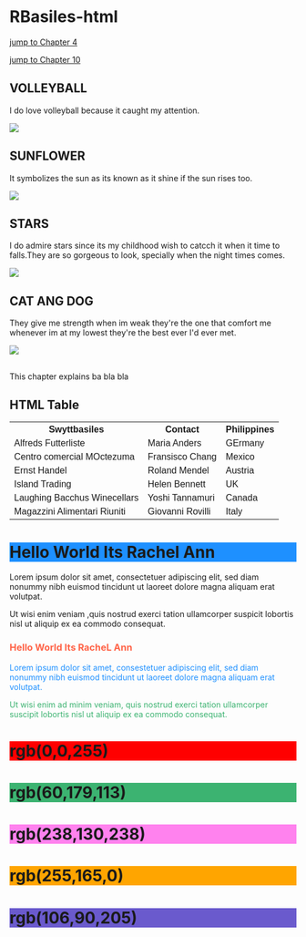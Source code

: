 # RBasiles-html
</p>


</body>

</html>

<!DOCTYPE html>
<html>
<body>

<p><a href="#C4">jump to Chapter 4</a></p>
<p><a href="#C10">jump to Chapter 10</a></p>

<h2>VOLLEYBALL</h2>
<p>I do love volleyball because it caught my attention.</p>
<img src="VOLLEYBALL.jpg">
<h2>SUNFLOWER</h2>
<p>It symbolizes the sun as its known as it shine if the sun rises too.</p>
<img src="SUNFLOWER.jpg">
<h2>STARS</h2>
<p>I do admire stars since its my childhood wish to catcch it when it time to falls.They are so gorgeous to look, specially when the night times comes.</p>
<img src="STARS.jpg">
<h2>CAT ANG DOG</h2>
<p>They give me strength when im weak they're the one that comfort me whenever im at my lowest they're the best ever I'd ever met. </p>
<img src="CAT AND DOG.jpg">
<h2></h2>
<p>This chapter explains ba bla bla</p>

<!DOCTYPE html>
<html>
<head>
<style>
table {
 font-family:arial,sans-serif;
 border-collapse:collapse;
 width:100%
}

 td, th {
  border:1px solid #dddddd;
  text-align: left;
  padding: 8px;
 }

 tr:nth-child(even){
  background-color:#dddddd;
 }
 </style>
 </head>
 <body>

 <h2>HTML Table</h2>

 <table>
  <tr>
   <th>Swyttbasiles</th>
   <th>Contact</th>
   <th>Philippines</th>
 </tr>
 <tr>
   <td>Alfreds Futterliste</td>
   <td>Maria Anders</td>
   <td>GErmany</td>
 </tr>
 <tr>
  <td>Centro comercial MOctezuma</td>
  <td>Fransisco Chang</td>
  <td>Mexico</td>
 </tr>
 <tr>
  <td>Ernst Handel</td>
  <td>Roland Mendel</td>
  <td>Austria</td>
 </tr>
 <tr>
  <td>Island Trading</td>
  <td>Helen Bennett</td>
  <td>UK</td>
 </tr>
 <tr>
  <td>Laughing Bacchus Winecellars</td>
  <td>Yoshi Tannamuri</td>
  <td>Canada</td>
 </tr>
 <tr>
  <td>Magazzini Alimentari Riuniti</td>
  <td>Giovanni Rovilli</td>
  <td>Italy</td>
 </tr>
</table>

</body>
</html>




<!DOCTYPE html>

<html>

<body>


<h1 style="background-color:DodgerBlue;">Hello World Its Rachel Ann</h1>



<p style="background-color:Tomato;">

Lorem ipsum dolor sit amet, consectetuer
adipiscing elit, sed diam nonummy nibh
euismod tincidunt ut laoreet dolore magna
aliquam erat volutpat.

Ut wisi enim veniam ,quis nostrud
exerci tation ullamcorper suspicit lobortis nisl ut
aliquip ex ea commodo consequat.

</p>


</body>

</html>



<!DOCTYPE html>

<html>

<body>


<h3 style="color:Tomato;">Hello World Its RacheL Ann</h3>



<p style="color:DodgerBlue;">Lorem ipsum
dolor sit amet, consestetuer adipiscing elit, sed
diam nonummy nibh euismod tincidunt ut
laoreet dolore magna aliquam erat
volutpat.</p>



<p style="color:MediumSeaGreen;">Ut wisi
enim ad minim veniam, quis nostrud exerci
tation ullamcorper suscipit lobortis nisl ut
aliquip ex ea commodo consequat.</p>


</body>

</html>

<!DOCTYPE html>

<html>

<body>


<h1 style="background-color:rgb(255,0,
0);></p>rgb(255,0,0)</h1>

<h1 style="background-color:rgb(0,0,
255);">rgb(0,0,255)</h1>

<h1 style="background-color:rgb(60,179,
113);">rgb(60,179,113)</h1>

<h1 style="background-color:rgb(255,130,
238);">rgb(238,130,238)</h1>

<h1 style="background-color:rgb(255,165,
0);">rgb(255,165,0)</h1>

<h1 style="background-color:rgb(106,90,
205);">rgb(106,90,205)</h1>



</body>

</html>
